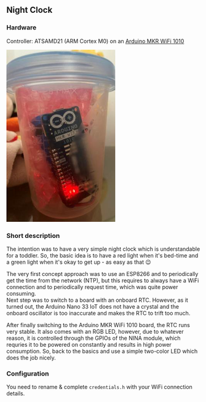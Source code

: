 ## Night Clock

### Hardware
Controller: ATSAMD21 (ARM Cortex M0) on an [Arduino MKR WiFi 1010](https://store.arduino.cc/en-at/collections/iot-cloud-compatible/products/arduino-mkr-wifi-1010)

![Night clock quick & dirty build](NightClock.jpg)

### Short description

The intention was to have a very simple night clock which is understandable for a toddler. So, the basic idea is to have a red light when it's bed-time and a green light when it's okay to get up - as easy as that 😉

The very first concept approach was to use an ESP8266 and to periodically get the time from the network (NTP), but this requires to always have a WiFi connection and to periodically request time, which was quite power consuming.<br/>
Next step was to switch to a board with an onboard RTC. However, as it turned out, the Arduino Nano 33 IoT does not have a crystal and the onboard oscillator is too inaccurate and makes the RTC to trift too much.

After finally switching to the Arduino MKR WiFi 1010 board, the RTC runs very stable. It also comes with an RGB LED, however, due to whatever reason, it is controlled through the GPIOs of the NINA module, which requries it to be powered on constantly and results in high power consumption. So, back to the basics and use a simple two-color LED which does the job nicely.

### Configuration

You need to rename & complete `credentials.h` with your WiFi connection details.
